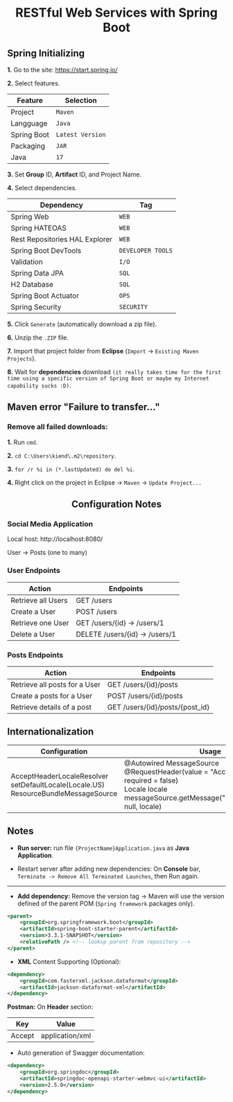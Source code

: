 <h1 align="center">RESTful Web Services with Spring Boot</h1>

<h2>Spring Initializing</h2>

**1.** Go to the site: https://start.spring.io/

**2.** Select features.

| Feature     | Selection        |
| ----------- | ---------------- |
| Project     | `Maven`          |
| Langguage   | `Java`           |
| Spring Boot | `Latest Version` |
| Packaging   | `JAR`            |
| Java        | `17`             |

**3.** Set **Group** ID, **Artifact** ID, and Project Name.

**4.** Select dependencies.

| Dependency                     | Tag               |
| ------------------------------ | ----------------- |
| Spring Web                     | `WEB`             |
| Spring HATEOAS                 | `WEB`             |
| Rest Repositories HAL Explorer | `WEB`             |
| Spring Boot DevTools           | `DEVELOPER TOOLS` |
| Validation                     | `I/O`             |
| Spring Data JPA                | `SQL`             |
| H2 Database                    | `SQL`             |
| Spring Boot Actuator           | `OPS`             |
| Spring Security                | `SECURITY`        |

**5.** Click `Generate` (automatically download a zip file).

**6.** Unzip the `.ZIP` file.

**7.** Import that project folder from **Eclipse** (`Import` -> `Existing Maven Projects`).

**8.** Wait for **dependencies** download `(it really takes time for the first time using a specific version of Spring Boot or maybe my Internet capability sucks :D)`.

<h2>Maven error "Failure to transfer..."</h2>

### Remove all failed downloads:

**1.** Run `cmd`.

**2.** `cd C:\Users\kiend\.m2\repository`.

**3.** `for /r %i in (*.lastUpdated) do del %i`.

**4.** Right click on the project in Eclipse -> `Maven` -> `Update Project...`

<h2 align="center">Configuration Notes</h2>

### Social Media Application

Local host: http://localhost:8080/

User -> Posts (one to many)

### User Endpoints

| Action             | Endpoints                      |
| ------------------ | ------------------------------ |
| Retrieve all Users | GET /users                     |
| Create a User      | POST /users                    |
| Retrieve one User  | GET /users/{id} -> /users/1    |
| Delete a User      | DELETE /users/{id} -> /users/1 |

### Posts Endpoints

| Action                        | Endpoints                       |
| ----------------------------- | ------------------------------- |
| Retrieve all posts for a User | GET /users/{id}/posts           |
| Create a posts for a User     | POST /users/{id}/posts          |
| Retrieve details of a post    | GET /users/{id}/posts/{post_id} |

<h2>Internationalization</h2>

| Configuration                                                                            | Usage                                                                                                                                                                 |
| ---------------------------------------------------------------------------------------- | --------------------------------------------------------------------------------------------------------------------------------------------------------------------- |
| AcceptHeaderLocaleResolver<br>setDefaultLocale(Locale.US)<br>ResourceBundleMessageSource | @Autowired MessageSource<br>@RequestHeader(value = "Accept-Language", required = false)<br>Locale locale messageSource.getMessage("helloWorld.message", null, locale) |

<h2>Notes</h2>

- **Run server:** run file `{ProjectName}Application.java` as **Java Application**.

- Restart server after adding new dependencies: On **Console** bar, `Terminate -> Remove All Terminated Launches`, then Run again.

---

- **Add dependency:** Remove the version tag -> Maven will use the version defined of the parent POM (`Spring framework` packages only).

```xml
<parent>
    <groupId>org.springframework.boot</groupId>
    <artifactId>spring-boot-starter-parent</artifactId>
    <version>3.3.1-SNAPSHOT</version>
    <relativePath /> <!-- lookup parent from repository -->
</parent>
```

- **XML** Content Supporting (Optional):

```xml
<dependency>
    <groupId>com.fasterxml.jackson.dataformat</groupId>
    <artifactId>jackson-dataformat-xml</artifactId>
</dependency>
```

**Postman:** On **Header** section:

| Key    | Value           |
| ------ | --------------- |
| Accept | application/xml |

- Auto generation of Swagger documentation:

```xml
<dependency>
    <groupId>org.springdoc</groupId>
    <artifactId>springdoc-openapi-starter-webmvc-ui</artifactId>
    <version>2.5.0</version>
</dependency>
```
